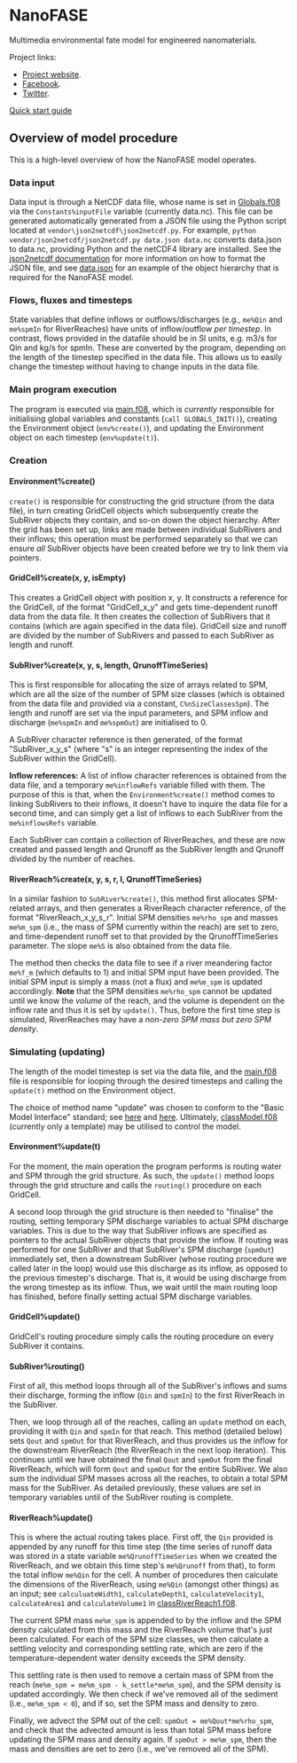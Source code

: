 # NanoFASE

Multimedia environmental fate model for engineered nanomaterials.

Project links:
 - [Project website](http://nanofase.eu/).
 - [Facebook](https://www.facebook.com/nanofase/).
 - [Twitter](https://twitter.com/NanoFASE_EU).

[Quick start guide](doc/Quickstart.md)

## Overview of model procedure

This is a high-level overview of how the NanoFASE model operates.

### Data input
Data input is through a NetCDF data file, whose name is set in [Globals.f08](src/Globals.f08) via the `Constants%inputFile` variable (currently data.nc). This file can be generated automatically generated from a JSON file using the Python script located at `vendor\json2netcdf\json2netcdf.py`. For example, `python vendor/json2netcdf/json2netcdf.py data.json data.nc` converts data.json to data.nc, providing Python and the netCDF4 library are installed. See the [json2netcdf documentation](https://github.com/samharrison7/json2netcdf) for more information on how to format the JSON file, and see [data.json](data.json) for an example of the object hierarchy that is required for the NanoFASE model.

### Flows, fluxes and timesteps
State variables that define inflows or outflows/discharges (e.g., `me%Qin` and `me%spmIn` for RiverReaches) have units of inflow/outflow *per timestep*. In contrast, flows provided in the datafile should be in SI units, e.g. m3/s for Qin and kg/s for spmIn. These are converted by the program, depending on the length of the timestep specified in the data file. This allows us to easily change the timestep without having to change inputs in the data file.

### Main program execution
The program is executed via [main.f08](src/main.f08), which is *currently* responsible for initialising global variables and constants (`call GLOBALS_INIT()`), creating the Environment object (`env%create()`), and updating the Environment object on each timestep (`env%update(t)`).

### Creation

#### Environment%create()
`create()` is responsible for constructing the grid structure (from the data file), in turn creating GridCell objects which subsequently create the SubRiver objects they contain, and so-on down the object hierarchy. After the grid has been set up, links are made between individual SubRivers and their inflows; this operation must be performed separately so that we can ensure *all* SubRiver objects have been created before we try to link them via pointers.

#### GridCell%create(x, y, isEmpty)
This creates a GridCell object with position x, y. It constructs a reference for the GridCell, of the format "GridCell\_x\_y" and gets time-dependent runoff data from the data file. It then creates the collection of SubRivers that it contains (which are again specified in the data file). GridCell size and runoff are divided by the number of SubRivers and passed to each SubRiver as length and runoff.

#### SubRiver%create(x, y, s, length, QrunoffTimeSeries)
This is first responsible for allocating the size of arrays related to SPM, which are all the size of the number of SPM size classes (which is obtained from the data file and provided via a constant, `C%nSizeClassesSpm`). The length and runoff are set via the input parameters, and SPM inflow and discharge (`me%spmIn` and `me%spmOut`) are initialised to 0.

A SubRiver character reference is then generated, of the format "SubRiver\_x\_y\_s" (where "s" is an integer representing the index of the SubRiver within the GridCell).

**Inflow references:** A list of inflow character references is obtained from the data file, and a temporary `me%inflowRefs` variable filled with them. The purpose of this is that, when the `Environment%create()` method comes to linking SubRivers to their inflows, it doesn't have to inquire the data file for a second time, and can simply get a list of inflows to each SubRiver from the `me%inflowsRefs` variable.

Each SubRiver can contain a collection of RiverReaches, and these are now created and passed length and Qrunoff as the SubRiver length and Qrunoff divided by the number of reaches.

#### RiverReach%create(x, y, s, r, l, QrunoffTimeSeries)
In a similar fashion to `SubRiver%create()`, this method first allocates SPM-related arrays, and then generates a RiverReach character reference, of the format "RiverReach\_x\_y\_s\_r". Initial SPM densities `me%rho_spm` and masses `me%m_spm` (i.e., the mass of SPM currently within the reach) are set to zero, and time-dependent runoff set to that provided by the QrunoffTimeSeries parameter. The slope `me%S` is also obtained from the data file.

The method then checks the data file to see if a river meandering factor `me%f_m` (which defaults to 1) and initial SPM input have been provided. The initial SPM input is simply a mass (not a flux) and `me%m_spm` is updated accordingly. **Note** that the SPM densities `me%rho_spm` cannot be updated until we know the *volume* of the reach, and the volume is dependent on the inflow rate and thus it is set by `update()`. Thus, before the first time step is simulated, RiverReaches may have a *non-zero SPM mass but zero SPM density*.

### Simulating (updating)

The length of the model timestep is set via the data file, and the [main.f08](src/main.f08) file is responsible for looping through the desired timesteps and calling the `update(t)` method on the Environment object.

The choice of method name "update" was chosen to conform to the "Basic Model Interface" standard; see [here](http://csdms.colorado.edu/wiki/BMI_Description) and [here](http://bmi-spec.readthedocs.io/en/latest/). Ultimately, [classModel.f08](src/classModel.f08) (currently only a template) may be utilised to control the model.

#### Environment%update(t)

For the moment, the main operation the program performs is routing water and SPM through the grid structure. As such, the `update()` method loops through the grid structure and calls the `routing()` procedure on each GridCell.

A second loop through the grid structure is then needed to "finalise" the routing, setting temporary SPM discharge variables to actual SPM discharge variables. This is due to the way that SubRiver inflows are specified as pointers to the actual SubRiver objects that provide the inflow. If routing was performed for one SubRiver and that SubRiver's SPM discharge (`spmOut`) immediately set, then a downstream SubRiver (whose routing procedure we called later in the loop) would use this discharge as its inflow, as opposed to the previous timestep's discharge. That is, it would be using discharge from the wrong timestep as its inflow. Thus, we wait until the main routing loop has finished, before finally setting actual SPM discharge variables.

#### GridCell%update()

GridCell's routing procedure simply calls the routing procedure on every SubRiver it contains.

#### SubRiver%routing()

First of all, this method loops through all of the SubRiver's inflows and sums their discharge, forming the inflow (`Qin` and `spmIn`) to the first RiverReach in the SubRiver.

Then, we loop through all of the reaches, calling an `update` method on each, providing it with `Qin` and `spmIn` for that reach. This method (detailed below) sets `Qout` and `spmOut` for that RiverReach, and thus provides us the inflow for the downstream RiverReach (the RiverReach in the next loop iteration). This continues until we have obtained the final `Qout` and `spmOut` from the final RiverReach, which will form `Qout` and `spmOut` for the entire SubRiver. We also sum the individual SPM masses across all the reaches, to obtain a total SPM mass for the SubRiver. As detailed previously, these values are set in temporary variables until of the SubRiver routing is complete.

#### RiverReach%update()

This is where the actual routing takes place. First off, the `Qin` provided is appended by any runoff for this time step (the time series of runoff data was stored in a state variable `me%QrunoffTimeSeries` when we created the RiverReach, and we obtain this time step's `me%Qrunoff` from that), to form the total inflow `me%Qin` for the cell. A number of procedures then calculate the dimensions of the RiverReach, using `me%Qin` (amongst other things) as an input; see `calculuateWidth1`, `calculateDepth1`, `calculateVelocity1`, `calculateArea1` and `calculateVolume1` in [classRiverReach1.f08](src/River/RiverReach/classRiverReach1.f08).

The current SPM mass `me%m_spm` is appended to by the inflow and the SPM density calculated from this mass and the RiverReach volume that's just been calculated. For each of the SPM size classes, we then calculate a settling velocity and corresponding settling rate, which are zero if the temperature-dependent water density exceeds the SPM density.

This settling rate is then used to remove a certain mass of SPM from the reach (`me%m_spm = me%m_spm - k_settle*me%m_spm`), and the SPM density is updated accordingly. We then check if we've removed all of the sediment (i.e., `me%m_spm < 0`), and if so, set the SPM mass and density to zero.

Finally, we advect the SPM out of the cell: `spmOut = me%Qout*me%rho_spm`, and check that the advected amount is less than total SPM mass before updating the SPM mass and density again. If `spmOut > me%m_spm`, then the mass and densities are set to zero (i.e., we've removed all of the SPM).